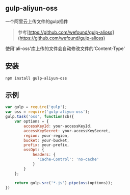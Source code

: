 ## gulp-aliyun-oss

一个阿里云上传文件的gulp插件

>参考[https://github.com/wefound/gulp-alioss](https://github.com/wefound/gulp-alioss)

使用'ali-oss'库上传的文件会自动修改文件的'Content-Type'

## 安装
```shell
npm install gulp-aliyun-oss
```

## 示例
```javascript
var gulp = require('gulp');
var oss = require('gulp-aliyun-oss');
gulp.task('oss', function(cb){
    var options = {
        accessKeyId: your-accessKeyId,
        accessKeySecret: your-accessKeySecret,
        region: your-region,
        bucket: your-bucket,
        prefix: your-prefix,
        ossOpt: {
            headers: {
              'Cache-Control': 'no-cache'
            }
        }
    };
    
    return gulp.src('*.js').pipe(oss(options));
})
```